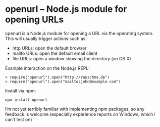 openurl – Node.js module for opening URLs
=========================================

openurl is a Node.js module for opening a URL via the operating system. This will usually trigger actions such as:

- http URLs: open the default browser
- mailto URLs: open the default email client
- file URLs: open a window showing the directory (on OS X)

Example interaction on the Node.js REPL:

    > require("openurl").open("http://rauschma.de")
    > require("openurl").open("mailto:john@example.com")
    
Install via npm:

    npm install openurl

I’m not yet terribly familiar with implementing npm packages, so any feedback is welcome
(especially experience reports on Windows, which I can’t test on)
